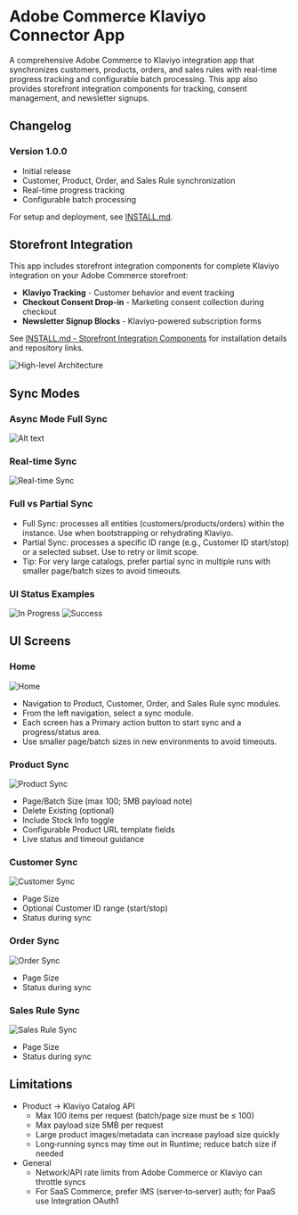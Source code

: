 # Adobe Commerce Klaviyo Connector App

A comprehensive Adobe Commerce to Klaviyo integration app that synchronizes customers, products, orders, and sales rules with real-time progress tracking and configurable batch processing. This app also provides storefront integration components for tracking, consent management, and newsletter signups.
## Changelog
### Version 1.0.0
- Initial release
- Customer, Product, Order, and Sales Rule synchronization
- Real-time progress tracking
- Configurable batch processing

For setup and deployment, see [INSTALL.md](INSTALL.md).

## Storefront Integration

This app includes storefront integration components for complete Klaviyo integration on your Adobe Commerce storefront:
- **Klaviyo Tracking** - Customer behavior and event tracking
- **Checkout Consent Drop-in** - Marketing consent collection during checkout
- **Newsletter Signup Blocks** - Klaviyo-powered subscription forms

See [INSTALL.md - Storefront Integration Components](INSTALL.md#12-storefront-integration-components) for installation details and repository links.

![High-level Architecture](docs/high-architecture-klaviyo-integration.png "High-level Architecture - Klaviyo Integration")

## Sync Modes

### Async Mode Full Sync
![Alt text](docs/async-mode-full-sync.png "Async Mode Full Sync")

### Real-time Sync
![Real-time Sync](docs/real-time-sync.png "Real-time Sync")

### Full vs Partial Sync
- Full Sync: processes all entities (customers/products/orders) within the instance. Use when bootstrapping or rehydrating Klaviyo.
- Partial Sync: processes a specific ID range (e.g., Customer ID start/stop) or a selected subset. Use to retry or limit scope.
- Tip: For very large catalogs, prefer partial sync in multiple runs with smaller page/batch sizes to avoid timeouts.

### UI Status Examples
![In Progress](docs/app_builder_inprorgress.png "Sync in progress banner")
![Success](docs/app_builder_success_message.png "Sync success banner")


## UI Screens

### Home
![Home](docs/app_builder_home.png "Home screen with navigation to sync modules")
- Navigation to Product, Customer, Order, and Sales Rule sync modules.
- From the left navigation, select a sync module.
- Each screen has a Primary action button to start sync and a progress/status area.
- Use smaller page/batch sizes in new environments to avoid timeouts.

### Product Sync
![Product Sync](docs/app_builder_product_full_sync.png "Product full sync UI")
- Page/Batch Size (max 100; 5MB payload note)
- Delete Existing (optional)
- Include Stock Info toggle
- Configurable Product URL template fields
- Live status and timeout guidance

### Customer Sync
![Customer Sync](docs/app_builder_customer_full_sync.png "Customer full/partial sync UI")
- Page Size
- Optional Customer ID range (start/stop)
- Status during sync

### Order Sync
![Order Sync](docs/app_builder_order_full_sync.png "Order full/partial sync UI")
- Page Size
- Status during sync

### Sales Rule Sync
![Sales Rule Sync](docs/app_builder_sale_rule_full_sync.png "Sales rule/coupon sync UI")
- Page Size
- Status during sync

## Limitations

- Product → Klaviyo Catalog API
    - Max 100 items per request (batch/page size must be ≤ 100)
    - Max payload size 5MB per request
    - Large product images/metadata can increase payload size quickly
    - Long‑running syncs may time out in Runtime; reduce batch size if needed
- General
    - Network/API rate limits from Adobe Commerce or Klaviyo can throttle syncs
    - For SaaS Commerce, prefer IMS (server‑to‑server) auth; for PaaS use Integration OAuth1
